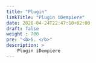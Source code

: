 ```yaml
---
title: "Plugin"
linkTitle: "Plugin iDempiere"
date: 2020-04-24T22:47:10+02:00
draft: false
weight : 700
pre: "<b>5. </b>"
description: >
    Plugin iDempiere
---
```



